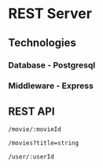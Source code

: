 # REST Server

## Technologies

### Database - Postgresql

### Middleware - Express

## REST API

`/movie/:movieId`

`/movies?title=string`

`/user/:userId`
